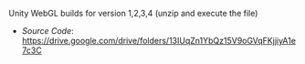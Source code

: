 Unity WebGL builds for version 1,2,3,4 (unzip and execute the file)

* _Source Code_: https://drive.google.com/drive/folders/13IUqZn1YbQz15V9oGVqFKjjiyA1e7c3C
